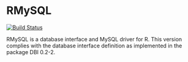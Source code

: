 RMySQL
======

[![Build Status](https://travis-ci.org/rstats-db/RMySQL.svg?branch=master)](https://travis-ci.org/rstats-db/RMySQL)

RMySQL is a database interface and MySQL driver for R. This version complies with the database interface definition as implemented in the package DBI 0.2-2. 
